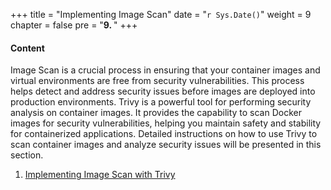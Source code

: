 +++
title = "Implementing Image Scan"
date = "`r Sys.Date()`" 
weight = 9
chapter = false
pre = "<b>9. </b>"
+++

#### Content

Image Scan is a crucial process in ensuring that your container images and virtual environments are free from security vulnerabilities. This process helps detect and address security issues before images are deployed into production environments. Trivy is a powerful tool for performing security analysis on container images. It provides the capability to scan Docker images for security vulnerabilities, helping you maintain safety and stability for containerized applications. Detailed instructions on how to use Trivy to scan container images and analyze security issues will be presented in this section.

1. [Implementing Image Scan with Trivy](9.1-trivy)
